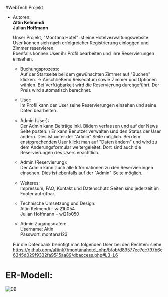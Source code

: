 #WebTech Projekt

* Autoren: \
    **Altin Kelmendi** \
    **Julian Hoffmann** 
    
   Unser Projekt, "Montana Hotel" ist eine Hotelverwaltungswebsite. \
   User können sich nach erfolgreicher Registrierung einloggen und Zimmer reservieren. \
   Ebenfalls können User ihr Profil bearbeiten und ihre Reservierungen einsehen. 
   
   * Buchungsprozess: \
    Auf der Startseite bei dem gewünschten Zimmer auf "Buchen" klicken. -> Anschließend Reisedatum sowie Zimmer und Optionen wählen. Bei Verfügbarkeit wird die Reservierung durchgeführt. Der Preis wird automatisch berechnet. 
   
   * User: \
    Im Profil kann der User seine Reservierungen einsehen und seine Daten bearbeiten. 
   
   * Admin (User): \
    Der Admin kann Beiträge inkl. Bildern verfassen und auf der News Seite posten. \ Er kann Benutzer verwalten und den Status der User ändern. Dies ist unter der "Admin" Seite möglich. Bei dem enstpsrechenden User klickt man auf "Daten ändern" und wird zu dem Änderungsformular weitergeleitet. Dort sind auch die Reservierungen des Users ersichtlich. 

   * Admin (Reservierung): \
   Der Admin kann auch alle Informationen zu den Reservierungen einsehen. Dies ist ebenfalls auf der "Admin" Seite möglich. 
    
    * Weiteres: \
      Impressum, FAQ, Kontakt und Datenschutz Seiten sind jederzeit im Footer aufrufbar. 
    
    * Technische Umsetzung und Design: \
      Altin Kelmendi - wi21b054 \
      Julian Hoffmann - wi21b050
    
   * Admin Zugangsdaten: \
   Username: Altin \
   Passwort: montana123

   Für die Datenbank benötigt man folgenden User bei den Rechten:
   siehe https://github.com/altink7/montanahotel_php/blob/d89577ec7ec797b6c6345d029f9332fa9515aa89/dbaccess.php#L3-L6

    
    


# ER-Modell:

![DB](https://user-images.githubusercontent.com/105012851/208745139-86449b88-9fee-4f78-80f3-d84d49e41582.png)

